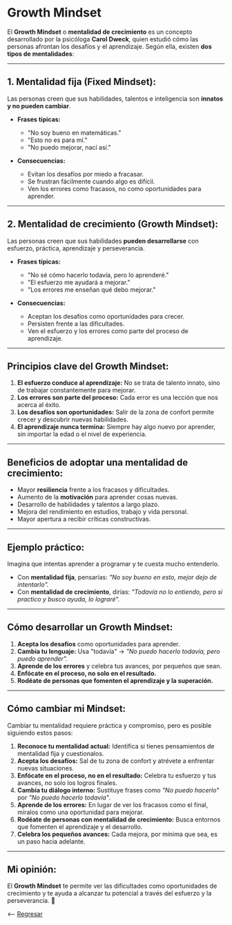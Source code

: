 # **Growth Mindset**

El **Growth Mindset** o **mentalidad de crecimiento** es un concepto desarrollado por la psicóloga **Carol Dweck**, quien estudió cómo las personas afrontan los desafíos y el aprendizaje. Según ella, existen **dos tipos de mentalidades**:

---

## **1. Mentalidad fija (Fixed Mindset):**  
Las personas creen que sus habilidades, talentos e inteligencia son **innatos y no pueden cambiar**.  

- **Frases típicas:**  
   - "No soy bueno en matemáticas."  
   - "Esto no es para mí."  
   - "No puedo mejorar, nací así."  

- **Consecuencias:**  
   - Evitan los desafíos por miedo a fracasar.  
   - Se frustran fácilmente cuando algo es difícil.  
   - Ven los errores como fracasos, no como oportunidades para aprender.  

---

## **2. Mentalidad de crecimiento (Growth Mindset):**  
Las personas creen que sus habilidades **pueden desarrollarse** con esfuerzo, práctica, aprendizaje y perseverancia.  

- **Frases típicas:**  
   - "No sé cómo hacerlo todavía, pero lo aprenderé."  
   - "El esfuerzo me ayudará a mejorar."  
   - "Los errores me enseñan qué debo mejorar."  

- **Consecuencias:**  
   - Aceptan los desafíos como oportunidades para crecer.  
   - Persisten frente a las dificultades.  
   - Ven el esfuerzo y los errores como parte del proceso de aprendizaje.  

---

## **Principios clave del Growth Mindset:**  
1. **El esfuerzo conduce al aprendizaje:** No se trata de talento innato, sino de trabajar constantemente para mejorar.  
2. **Los errores son parte del proceso:** Cada error es una lección que nos acerca al éxito.  
3. **Los desafíos son oportunidades:** Salir de la zona de confort permite crecer y descubrir nuevas habilidades.  
4. **El aprendizaje nunca termina:** Siempre hay algo nuevo por aprender, sin importar la edad o el nivel de experiencia.  

---

## **Beneficios de adoptar una mentalidad de crecimiento:**  
- Mayor **resiliencia** frente a los fracasos y dificultades.  
- Aumento de la **motivación** para aprender cosas nuevas.  
- Desarrollo de habilidades y talentos a largo plazo.  
- Mejora del rendimiento en estudios, trabajo y vida personal.  
- Mayor apertura a recibir críticas constructivas.  

---

## **Ejemplo práctico:**  
Imagina que intentas aprender a programar y te cuesta mucho entenderlo.  

- Con **mentalidad fija**, pensarías: *"No soy bueno en esto, mejor dejo de intentarlo".*  
- Con **mentalidad de crecimiento**, dirías: *"Todavía no lo entiendo, pero si practico y busco ayuda, lo lograré".*  

---

## **Cómo desarrollar un Growth Mindset:**  
1. **Acepta los desafíos** como oportunidades para aprender.  
2. **Cambia tu lenguaje:** Usa "todavía" → *"No puedo hacerlo todavía, pero puedo aprender".*  
3. **Aprende de los errores** y celebra tus avances, por pequeños que sean.  
4. **Enfócate en el proceso, no solo en el resultado.**  
5. **Rodéate de personas que fomenten el aprendizaje y la superación.**  

---

## **Cómo cambiar mi Mindset:**  
Cambiar tu mentalidad requiere práctica y compromiso, pero es posible siguiendo estos pasos:  

1. **Reconoce tu mentalidad actual:** Identifica si tienes pensamientos de mentalidad fija y cuestionalos.  
2. **Acepta los desafíos:** Sal de tu zona de confort y atrévete a enfrentar nuevas situaciones.  
3. **Enfócate en el proceso, no en el resultado:** Celebra tu esfuerzo y tus avances, no solo los logros finales.  
4. **Cambia tu diálogo interno:** Sustituye frases como *"No puedo hacerlo"* por *"No puedo hacerlo todavía"*.  
5. **Aprende de los errores:** En lugar de ver los fracasos como el final, míralos como una oportunidad para mejorar.  
6. **Rodéate de personas con mentalidad de crecimiento:** Busca entornos que fomenten el aprendizaje y el desarrollo.  
7. **Celebra los pequeños avances:** Cada mejora, por mínima que sea, es un paso hacia adelante.  

---

## **Mi opinión:**  
El **Growth Mindset** te permite ver las dificultades como oportunidades de crecimiento y te ayuda a alcanzar tu potencial a través del esfuerzo y la perseverancia. 🚀

<-- [Regresar](https://alexanderg8.github.io/reading-notes/)
